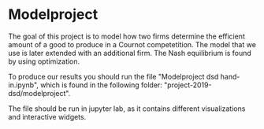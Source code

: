 # Modelproject

The goal of this project is to model how two firms determine the efficient amount of a good to produce in a Cournot competetition. The model that we use is later extended with an additional firm. The Nash equilibrium is found by using optimization.

To produce our results you should run the file "Modelproject dsd hand-in.ipynb", which is found in the following folder:
"project-2019-dsd/modelproject".

The file should be run in jupyter lab, as it contains different visualizations and interactive widgets.